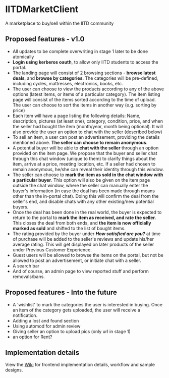 # IITDMarketClient

A marketplace to buy/sell within the IITD community

## Proposed features - v1.0
- All updates to be complete overwriting in stage 1 later to be done atomically
- **Login using kerberos oauth**, to allow only IITD students to access the portal.
- The landing page will consist of 2 browsing sections - **browse latest deals**, and **browse by categories**. The categories will be pre-defined, including cycles, mattresses, electronics, books, etc. 
- The user can choose to view the products according to any of the above options (latest items, or items of a particular category). The item listing page will consist of the items sorted according to the time of upload. The user can choose to sort the items in another way (e.g. sorting by price)
- Each item will have a page listing the following details: Name, description, pictures (at least one), category, condition, price, and when the seller had bought the item (month/year, month being optional). It will also provide the user an option to chat with the seller (described below)
- To sell an item, a user can post an advertisement, providing the details mentioned above. **The seller can choose to remain anonymous**.
- A potential buyer will be able to **chat with the seller** through an option provided on the item page. We propose that the buyer and seller chat through this chat window (unique to them) to clarify things about the item, arrive at a price, meeting location, etc. If a seller had chosen to remain anonymous, he/she can reveal their identity through this window.
- The seller can choose to **mark the item as sold in the chat window with a particular buyer**. This option will also be given on the item page outside the chat window, where the seller can manually enter the buyer's information (in case the deal has been made through means other than the in-portal chat). Doing this will confirm the deal from the seller's end, and disable chats with any other existing/new potential buyers.
- Once the deal has been done in the real world, the buyer is expected to return to the portal to **mark the item as received, and rate the seller.** This closes the deal from both ends, and **the item is now officially marked as sold** and shifted to the list of bought items.
- The rating provided by the buyer under ___How satisfied are you?___ at time of purchase will be added to the seller's reviews and update his/her average rating. This will get displayed on later products of the seller under Previous Customer Experience.
- Guest users will be allowed to browse the items on the portal, but not be allowed to post an advertisement, or initiate chat with a seller.
- A search bar
- And of course, an admin page to view reported stuff and perform removals/bans.

## Proposed features - Into the future
- A 'wishlist' to mark the categories the user is interested in buying. Once an item of the category gets uploaded, the user will receive a notification.
- Adding a lost and found section
- Using automod for admin review
- Giving seller an option to upload pics (only url in stage 1)
- an option for Rent?

## Implementation details
View the [Wiki](https://github.com/devclub-iitd/IITDMarketClient/wiki) for frontend implementation details, workflow and sample designs.
